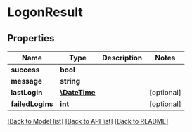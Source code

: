 # LogonResult

## Properties
Name | Type | Description | Notes
------------ | ------------- | ------------- | -------------
**success** | **bool** |  | 
**message** | **string** |  | 
**lastLogin** | [**\DateTime**](\DateTime.md) |  | [optional] 
**failedLogins** | **int** |  | [optional] 

[[Back to Model list]](../README.md#documentation-for-models) [[Back to API list]](../README.md#documentation-for-api-endpoints) [[Back to README]](../README.md)



